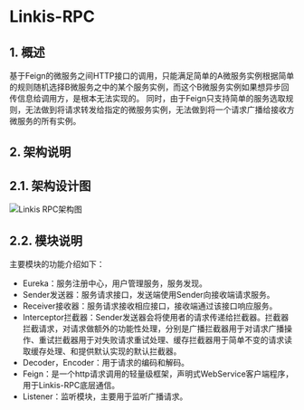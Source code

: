 # Linkis-RPC
## 1. 概述
基于Feign的微服务之间HTTP接口的调用，只能满足简单的A微服务实例根据简单的规则随机选择B微服务之中的某个服务实例，而这个B微服务实例如果想异步回传信息给调用方，是根本无法实现的。
同时，由于Feign只支持简单的服务选取规则，无法做到将请求转发给指定的微服务实例，无法做到将一个请求广播给接收方微服务的所有实例。

## 2. 架构说明
## 2.1. 架构设计图
![Linkis RPC架构图](/Images-zh/Architecture/Commons/linkis-rpc.png)
## 2.2. 模块说明
主要模块的功能介绍如下：
* Eureka：服务注册中心，用户管理服务，服务发现。
* Sender发送器：服务请求接口，发送端使用Sender向接收端请求服务。
* Receiver接收器：服务请求接收相应接口，接收端通过该接口响应服务。
* Interceptor拦截器：Sender发送器会将使用者的请求传递给拦截器。拦截器拦截请求，对请求做额外的功能性处理，分别是广播拦截器用于对请求广播操作、重试拦截器用于对失败请求重试处理、缓存拦截器用于简单不变的请求读取缓存处理、和提供默认实现的默认拦截器。
* Decoder，Encoder：用于请求的编码和解码。
* Feign：是一个http请求调用的轻量级框架，声明式WebService客户端程序，用于Linkis-RPC底层通信。
* Listener：监听模块，主要用于监听广播请求。